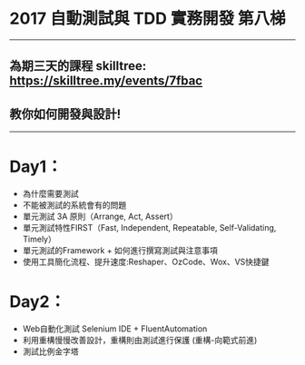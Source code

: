# 2017 自動測試與 TDD 實務開發 第八梯

---
## 為期三天的課程  skilltree: https://skilltree.my/events/7fbac
## 教你如何開發與設計!
---

# Day1：
- 為什麼需要測試
- 不能被測試的系統會有的問題
- 單元測試 3A 原則（Arrange, Act, Assert）
- 單元測試特性FIRST（Fast, Independent, Repeatable, Self-Validating, Timely）
- 單元測試的Framework + 如何進行撰寫測試與注意事項
- 使用工具簡化流程、提升速度:Reshaper、OzCode、Wox、VS快捷鍵

# Day2：
- Web自動化測試 Selenium IDE  + FluentAutomation
- 利用重構慢慢改善設計，重構則由測試進行保護 (重構-向範式前進)
- 測試比例金字塔